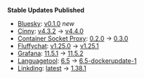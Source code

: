 **Stable Updates Published**

* [Bluesky](https://github.com/mautrix/bluesky): [v0.1.0](https://github.com/mautrix/bluesky/releases/tag/v0.1.0) _new_
* [Cinny](https://github.com/ajbura/cinny): [v4.3.2](https://github.com/ajbura/cinny/releases/tag/v4.3.2) -> [v4.4.0](https://github.com/ajbura/cinny/releases/tag/v4.4.0)
* [Container Socket Proxy](https://github.com/Tecnativa/docker-socket-proxy): [0.2.0](https://github.com/Tecnativa/docker-socket-proxy/releases/tag/v0.2.0) -> [0.3.0](https://github.com/Tecnativa/docker-socket-proxy/releases/tag/v0.3.0)
* [Fluffychat](https://github.com/krille-chan/fluffychat): [v1.25.0](https://github.com/krille-chan/fluffychat/releases/tag/v1.25.0) -> [v1.25.1](https://github.com/krille-chan/fluffychat/releases/tag/v1.25.1)
* [Grafana](https://github.com/grafana/grafana): [11.5.1](https://github.com/grafana/grafana/releases/tag/v11.5.1) -> [11.5.2](https://github.com/grafana/grafana/releases/tag/v11.5.2)
* [Languagetool](https://github.com/Erikvl87/docker-languagetool): [6.5](https://github.com/Erikvl87/docker-languagetool/releases/tag/v6.5) -> [6.5-dockerupdate-1](https://github.com/Erikvl87/docker-languagetool/releases/tag/v6.5-dockerupdate-1)
* [Linkding](https://github.com/sissbruecker/linkding): [latest](https://github.com/sissbruecker/linkding/releases/tag/latest) -> [1.38.1](https://github.com/sissbruecker/linkding/releases/tag/1.38.1)
